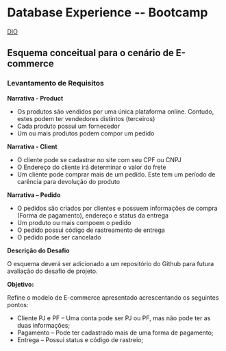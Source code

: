 # Database Experience -- Bootcamp 

[DIO](https://www.dio.me/en)

## Esquema conceitual para o cenário de E-commerce

### Levantamento de Requisitos

**Narrativa - Product**
- Os produtos são vendidos por uma única plataforma online. Contudo, estes podem ter vendedores distintos (terceiros)
- Cada produto possui um fornecedor
- Um ou mais produtos podem compor um pedido

**Narrativa - Client**
- O cliente pode se cadastrar no site com seu CPF ou CNPJ
- O Endereço do cliente irá determinar o valor do frete
- Um cliente pode comprar mais de um pedido. Este tem um período de carência para devolução do produto

**Narrativa – Pedido**
- O pedidos são criados por clientes e possuem informações de compra (Forma de pagamento), endereço e status da entrega
- Um produto ou mais compoem o pedido
- O pedido possui código de rastreamento de entrega
- O pedido pode ser cancelado


**Descrição do Desafio**

O  esquema deverá ser adicionado a um repositório do Github para futura avaliação do desafio de projeto. 

**Objetivo:**

Refine o modelo de E-commerce apresentado acrescentando os seguintes pontos:

- Cliente PJ e PF – Uma conta pode ser PJ ou PF, mas não pode ter as duas informações;
- Pagamento – Pode ter cadastrado mais de uma forma de pagamento;
- Entrega – Possui status e código de rastreio;

